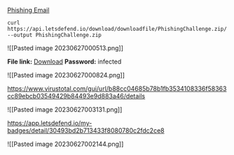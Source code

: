 [Phishing Email](https://app.letsdefend.io/challenge/phishing-email)

```
curl https://api.letsdefend.io/download/downloadfile/PhishingChallenge.zip/ --output PhishingChallenge.zip
```

![[Pasted image 20230627000513.png]]

**File link:** [Download](https://api.letsdefend.io/download/downloadfile/PhishingChallenge.zip/) **Password:** infected

![[Pasted image 20230627000824.png]]

https://www.virustotal.com/gui/url/b88cc04685b78b1fb3534108336f58363cc89ebcb03549429b84493e9d883a46/details

![[Pasted image 20230627003131.png]]

https://app.letsdefend.io/my-badges/detail/30493bd2b713433f8080780c2fdc2ce8

![[Pasted image 20230627002144.png]]
